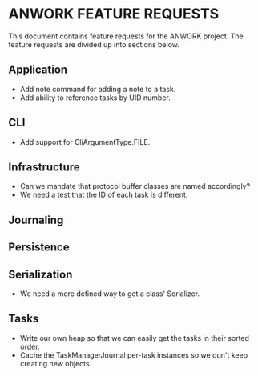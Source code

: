 # ANWORK FEATURE REQUESTS

This document contains feature requests for the ANWORK project. The feature requests are divided up
into sections below.

## Application
- Add note command for adding a note to a task.
- Add ability to reference tasks by UID number.

## CLI
- Add support for CliArgumentType.FILE.

## Infrastructure
- Can we mandate that protocol buffer classes are named accordingly?
- We need a test that the ID of each task is different.

## Journaling

## Persistence

## Serialization
- We need a more defined way to get a class' Serializer.

## Tasks
- Write our own heap so that we can easily get the tasks in their sorted order.
- Cache the TaskManagerJournal per-task instances so we don't keep creating new objects.